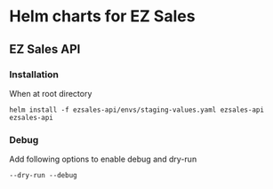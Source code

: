 # Helm charts for EZ Sales
## EZ Sales API
### Installation
When at root directory
```
helm install -f ezsales-api/envs/staging-values.yaml ezsales-api ezsales-api
```

### Debug
Add following options to enable debug and dry-run
```
--dry-run --debug
```